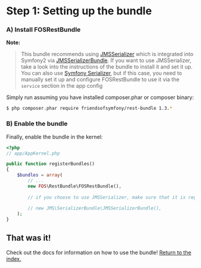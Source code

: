 Step 1: Setting up the bundle
=============================

### A) Install FOSRestBundle

**Note:**

> This bundle recommends using [JMSSerializer](https://github.com/schmittjoh/serializer) which is 
> integrated into Symfony2 via [JMSSerializerBundle](https://github.com/schmittjoh/JMSSerializerBundle).
> If you want to use JMSSerializer, take a look into the instructions of the bundle to
> install it and set it up. You can also use [Symfony Serializer](https://github.com/symfony/Serializer),
> but if this case, you need to manually set it up and configure FOSRestBundle to use it
> via the ``service`` section in the app config

Simply run assuming you have installed composer.phar or composer binary:

``` bash
$ php composer.phar require friendsofsymfony/rest-bundle 1.3.*
```

### B) Enable the bundle

Finally, enable the bundle in the kernel:

``` php
<?php
// app/AppKernel.php

public function registerBundles()
{
    $bundles = array(
        // ...
        new FOS\RestBundle\FOSRestBundle(),
        
        // if you choose to use JMSSerializer, make sure that it is registered in your application
        
        // new JMS\SerializerBundle\JMSSerializerBundle(),
    );
}
```

## That was it!

Check out the docs for information on how to use the bundle! [Return to the index.](index.md)
